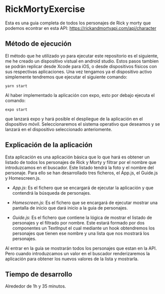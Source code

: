 # RickMortyExercise

Esta es una guia completa de todos los personajes de Rick y morty que podemos econtrar en esta API: https://rickandmortyapi.com/api/character

## Método de ejecución

El método que he utilizado yo para ejecutar este repositorio es el siguiente, me he creado un dispositivo vistual en android studio. Estos pasos tambien se podrán replicar desde Xcode para iOS, o desde dispositivos físicos con sus respectivas aplicaciones.
Una vez tengamos ya el dispositivo activo simplemente tendremos que ejecutar el siguiente comando:
```
yarn start
```
Al haber implementado la aplicación con expo, esto por debajo ejecuta el comando:
```
expo start
```
que lanzará expo y hará posible el despliegue de la aplicación en el dispositivo móvil.
Seleccionaremos el sistema operativo que deseamos y se lanzará en el dispositivo seleccionado anteriomente.

## Explicación de la aplicación

Esta aplicación es una aplicación básica que lo que hará es obtener un listado de todos los personajes de Rick y Morty y filtrar por el nombre que introduzcamos en el buscador. Este listado tendrá la foto y el nombre del personaje.
Para ello se han desarrollado tres ficheros, el App.js, el Guide.js y Homescreen.js.

- *App.js*: Es el fichero que se encargará de ejecutar la aplicación y que contendrá la búsqueda de personajes.

- *Homescreen.js*: Es el fichero que se encargará de ejecutar mostrar una pantalla de inicio que dará inicio a la guia de personajes.

- *Guide.js*: Es el fichero que contiene la lógica de mostrar el listado de personajes y el filtrado por nombre. Este estará formado por dos componentes un TextInput el cual mediante un hook obtendremos los personajes que tienen ese nombre y una lista que nos mostrará los personajes.

Al entrar en la guía se mostrarán todos los personajes que estan en la API. Pero cuando introduzcamos un valor en el buscador renderizaremos la aplicación para obtener los nuevos valores de la lista y mostrarla.

## Tiempo de desarrollo

Alrededor de 1h y 35 minutos. 

